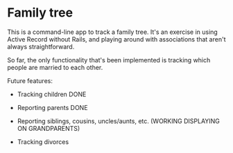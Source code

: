 # Family tree

This is a command-line app to track a family tree. It's an exercise in using Active Record without Rails, and playing around with associations that aren't always straightforward.

So far, the only functionality that's been implemented is tracking which people are married to each other.

Future features:

* Tracking children DONE
* Reporting parents DONE

* Reporting siblings, cousins, uncles/aunts, etc. (WORKING DISPLAYING ON GRANDPARENTS)

* Tracking divorces
